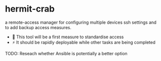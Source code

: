 # hermit-crab
a remote-access manager for configuring multiple devices ssh settings and to add backup access measures.

- 🌱 This tool will be a first measure to standardise access
- ⚡ It should be rapidly deployable while other tasks are being completed

TODO: Reseach whether Ansible is potentially a better option